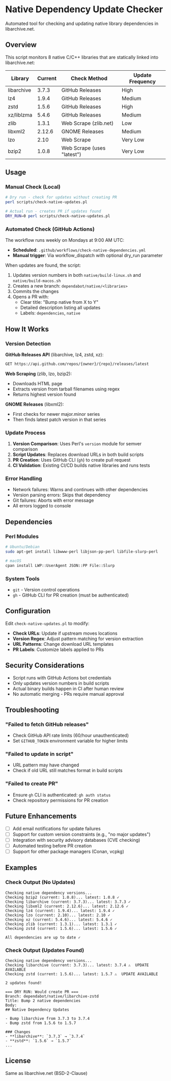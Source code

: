 # Native Dependency Update Checker

Automated tool for checking and updating native library dependencies in libarchive.net.

## Overview

This script monitors 8 native C/C++ libraries that are statically linked into libarchive.net:

| Library | Current | Check Method | Update Frequency |
|---------|---------|--------------|------------------|
| libarchive | 3.7.3 | GitHub Releases | High |
| lz4 | 1.9.4 | GitHub Releases | Medium |
| zstd | 1.5.6 | GitHub Releases | High |
| xz/liblzma | 5.4.6 | GitHub Releases | Medium |
| zlib | 1.3.1 | Web Scrape (zlib.net) | Low |
| libxml2 | 2.12.6 | GNOME Releases | Medium |
| lzo | 2.10 | Web Scrape | Very Low |
| bzip2 | 1.0.8 | Web Scrape (uses "latest") | Very Low |

## Usage

### Manual Check (Local)

```bash
# Dry run - check for updates without creating PR
perl scripts/check-native-updates.pl

# Actual run - creates PR if updates found
DRY_RUN=0 perl scripts/check-native-updates.pl
```

### Automated Check (GitHub Actions)

The workflow runs weekly on Mondays at 9:00 AM UTC:

- **Scheduled**: `.github/workflows/check-native-dependencies.yml`
- **Manual trigger**: Via workflow_dispatch with optional dry_run parameter

When updates are found, the script:
1. Updates version numbers in both `native/build-linux.sh` and `native/build-macos.sh`
2. Creates a new branch: `dependabot/native/<libraries>`
3. Commits the changes
4. Opens a PR with:
   - Clear title: "Bump native <library> from X to Y"
   - Detailed description listing all updates
   - Labels: `dependencies`, `native`

## How It Works

### Version Detection

**GitHub Releases API** (libarchive, lz4, zstd, xz):
```perl
GET https://api.github.com/repos/{owner}/{repo}/releases/latest
```

**Web Scraping** (zlib, lzo, bzip2):
- Downloads HTML page
- Extracts version from tarball filenames using regex
- Returns highest version found

**GNOME Releases** (libxml2):
- First checks for newer major.minor series
- Then finds latest patch version in that series

### Update Process

1. **Version Comparison**: Uses Perl's `version` module for semver comparison
2. **Script Updates**: Replaces download URLs in both build scripts
3. **PR Creation**: Uses GitHub CLI (`gh`) to create pull request
4. **CI Validation**: Existing CI/CD builds native libraries and runs tests

### Error Handling

- Network failures: Warns and continues with other dependencies
- Version parsing errors: Skips that dependency
- Git failures: Aborts with error message
- All errors logged to console

## Dependencies

### Perl Modules
```bash
# Ubuntu/Debian
sudo apt-get install libwww-perl libjson-pp-perl libfile-slurp-perl

# macOS
cpan install LWP::UserAgent JSON::PP File::Slurp
```

### System Tools
- `git` - Version control operations
- `gh` - GitHub CLI for PR creation (must be authenticated)

## Configuration

Edit `check-native-updates.pl` to modify:

- **Check URLs**: Update if upstream moves locations
- **Version Regex**: Adjust pattern matching for version extraction
- **URL Patterns**: Change download URL templates
- **PR Labels**: Customize labels applied to PRs

## Security Considerations

- Script runs with GitHub Actions bot credentials
- Only updates version numbers in build scripts
- Actual binary builds happen in CI after human review
- No automatic merging - PRs require manual approval

## Troubleshooting

### "Failed to fetch GitHub releases"
- Check GitHub API rate limits (60/hour unauthenticated)
- Set `GITHUB_TOKEN` environment variable for higher limits

### "Failed to update in script"
- URL pattern may have changed
- Check if old URL still matches format in build scripts

### "Failed to create PR"
- Ensure `gh` CLI is authenticated: `gh auth status`
- Check repository permissions for PR creation

## Future Enhancements

- [ ] Add email notifications for update failures
- [ ] Support for custom version constraints (e.g., "no major updates")
- [ ] Integration with security advisory databases (CVE checking)
- [ ] Automated testing before PR creation
- [ ] Support for other package managers (Conan, vcpkg)

## Examples

### Check Output (No Updates)
```
Checking native dependency versions...
Checking bzip2 (current: 1.0.8)... latest: 1.0.8 ✓
Checking libarchive (current: 3.7.3)... latest: 3.7.3 ✓
Checking libxml2 (current: 2.12.6)... latest: 2.12.6 ✓
Checking lz4 (current: 1.9.4)... latest: 1.9.4 ✓
Checking lzo (current: 2.10)... latest: 2.10 ✓
Checking xz (current: 5.4.6)... latest: 5.4.6 ✓
Checking zlib (current: 1.3.1)... latest: 1.3.1 ✓
Checking zstd (current: 1.5.6)... latest: 1.5.6 ✓

All dependencies are up to date ✓
```

### Check Output (Updates Found)
```
Checking native dependency versions...
Checking libarchive (current: 3.7.3)... latest: 3.7.4 ⚠️  UPDATE AVAILABLE
Checking zstd (current: 1.5.6)... latest: 1.5.7 ⚠️  UPDATE AVAILABLE

2 updates found!

=== DRY RUN: Would create PR ===
Branch: dependabot/native/libarchive-zstd
Title: Bump 2 native dependencies
Body:
## Native Dependency Updates

- Bump libarchive from 3.7.3 to 3.7.4
- Bump zstd from 1.5.6 to 1.5.7

### Changes
- **libarchive**: `3.7.3` → `3.7.4`
- **zstd**: `1.5.6` → `1.5.7`
...
```

## License

Same as libarchive.net (BSD-2-Clause)

